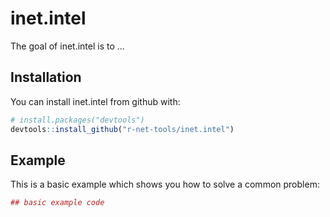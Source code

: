 # inet.intel

The goal of inet.intel is to ...

## Installation

You can install inet.intel from github with:


``` r
# install.packages("devtools")
devtools::install_github("r-net-tools/inet.intel")
```

## Example

This is a basic example which shows you how to solve a common problem:

``` r
## basic example code
```
